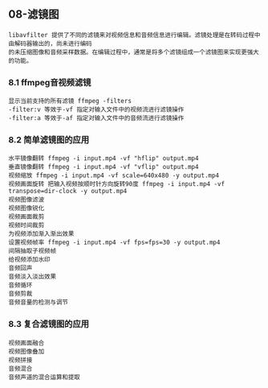 ## 08-滤镜图
    libavfilter 提供了不同的滤镜来对视频信息和音频信息进行编辑。滤镜处理是在转码过程中由解码器输出的，尚未进行编码
    的未压缩图像和音频采样数据。在编辑过程中，通常是将多个滤镜组成一个滤镜图来实现更强大的功能。
### 8.1 ffmpeg音视频滤镜
    显示当前支持的所有滤镜 ffmpeg -filters
    -filter:v 等效于-vf 指定对输入文件中的视频流进行滤镜操作
    -filter:a 等效于-af 指定对输入文件中的音频流进行滤镜操作

### 8.2 简单滤镜图的应用
    水平镜像翻转 ffmpeg -i input.mp4 -vf "hflip" output.mp4
    垂直镜像翻转 ffmpeg -i input.mp4 -vf "vflip" output.mp4
    视频缩放 ffmpeg -i input.mp4 -vf scale=640x480 -y output.mp4
    视频画面旋转 把输入视频按顺时针方向旋转90度 ffmpeg -i input.mp4 -vf transpose=dir-clock -y output.mp4
    视频图像滤波
    视频图像锐化
    视频画面裁剪
    视频时间裁剪
    为视频添加渐入渐出效果
    设置视频帧率 ffmpeg -i input.mp4 -vf fps=fps=30 -y output.mp4
    间隔抽取子视频帧
    给视频添加水印
    音频回声
    音频淡入淡出效果
    音频循环
    音频剪裁
    音频音量的检测与调节

### 8.3 复合滤镜图的应用
    视频画面融合
    视频图像叠加
    视频拼接
    音频混合
    音频声道的混合运算和提取